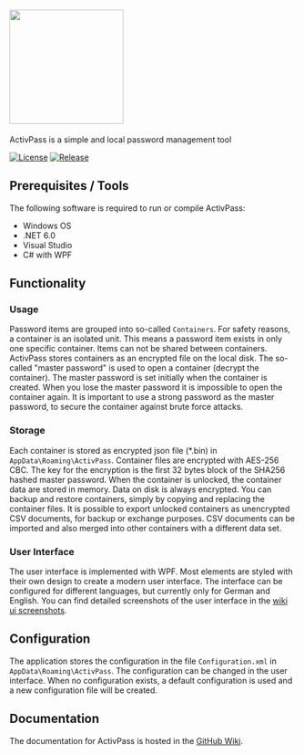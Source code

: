 # <img src="https://raw.githubusercontent.com/wiki/Henrik-Peters/ActivPass/images/logo-wide.svg" width="200">
ActivPass is a simple and local password management tool

[![License](https://img.shields.io/github/license/Henrik-Peters/ActivPass)](LICENSE)
[![Release](https://img.shields.io/github/v/release/Henrik-Peters/ActivPass)](https://github.com/Henrik-Peters/ActivPass/releases)

## Prerequisites / Tools
The following software is required to run or compile ActivPass:

* Windows OS
* .NET 6.0
* Visual Studio
* C# with WPF

## Functionality
### Usage
Password items are grouped into so-called `Containers`. For safety reasons,
a container is an isolated unit. This means a password item exists in only
one specific container. Items can not be shared between containers. ActivPass
stores containers as an encrypted file on the local disk. The so-called
"master password" is used to open a container (decrypt the container).
The master password is set initially when the container is created. When you
lose the master password it is impossible to open the container again. It is
important to use a strong password as the master password, to secure the container
against brute force attacks.

### Storage
Each container is stored as encrypted json file (*.bin) in `AppData\Roaming\ActivPass`.
Container files are encrypted with AES-256 CBC. The key for the encryption is the
first 32 bytes block of the SHA256 hashed master password. When the container is
unlocked, the container data are stored in memory. Data on disk is always encrypted.
You can backup and restore containers, simply by copying and replacing the container
files. It is possible to export unlocked containers as unencrypted CSV documents, for
backup or exchange purposes. CSV documents can be imported and also merged into other
containers with a different data set.

### User Interface
The user interface is implemented with WPF. Most elements are styled with their own
design to create a modern user interface. The interface can be configured for different
languages, but currently only for German and English. You can find detailed screenshots
of the user interface in the [wiki ui screenshots](https://github.com/Henrik-Peters/ActivPass/wiki/UI-Screenshots).

## Configuration
The application stores the configuration in the file `Configuration.xml` in
`AppData\Roaming\ActivPass`. The configuration can be changed in the user interface.
When no configuration exists, a default configuration is used and a new configuration
file will be created.

## Documentation
The documentation for ActivPass is hosted in the [GitHub Wiki](https://github.com/Henrik-Peters/ActivPass/wiki).